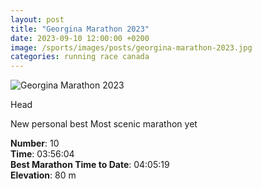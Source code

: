 ```yaml
---
layout: post
title: "Georgina Marathon 2023"
date: 2023-09-10 12:00:00 +0200
image: /sports/images/posts/georgina-marathon-2023.jpg
categories: running race canada
---
```


![Georgina Marathon 2023](/sports/images/posts/georgina-marathon-2023.jpg)

Head

<!-- more -->

New personal best
Most scenic marathon yet


**Number**: 10\
**Time**: 03:56:04\
**Best Marathon Time to Date**: 04:05:19\
**Elevation**: 80 m